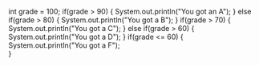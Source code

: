 int grade = 100;
if(grade > 90) {
   System.out.println("You got an A");
}
else if(grade > 80) {
   System.out.println("You got a B");
}
if(grade > 70) {
   System.out.println("You got a C");
}
else if(grade > 60) {
   System.out.println("You got a D");
}
if(grade <= 60) {
   System.out.println("You got a F");  
}
